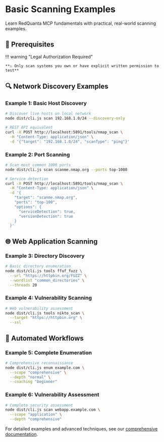 # Basic Scanning Examples

Learn RedQuanta MCP fundamentals with practical, real-world scanning examples.

## 🎯 Prerequisites

!!! warning "Legal Authorization Required"
    
    **⚠️ Only scan systems you own or have explicit written permission to test**

## 🔍 Network Discovery Examples

### Example 1: Basic Host Discovery

```bash
# Discover live hosts on local network
node dist/cli.js scan 192.168.1.0/24 --discovery-only

# REST API equivalent
curl -X POST http://localhost:5891/tools/nmap_scan \
  -H "Content-Type: application/json" \
  -d '{"target": "192.168.1.0/24", "scanType": "ping"}'
```

### Example 2: Port Scanning

```bash
# Scan most common 1000 ports
node dist/cli.js scan scanme.nmap.org --ports top-1000

# Service detection
curl -X POST http://localhost:5891/tools/nmap_scan \
  -H "Content-Type: application/json" \
  -d '{
    "target": "scanme.nmap.org",
    "ports": "top-100",
    "options": {
      "serviceDetection": true,
      "versionDetection": true
    }
  }'
```

## 🌐 Web Application Scanning

### Example 3: Directory Discovery

```bash
# Basic directory enumeration
node dist/cli.js tools ffuf_fuzz \
  --url "https://httpbin.org/FUZZ" \
  --wordlist "common_directories" \
  --threads 20
```

### Example 4: Vulnerability Scanning

```bash
# Web vulnerability assessment
node dist/cli.js tools nikto_scan \
  --target "https://httpbin.org" \
  --ssl
```

## 🔄 Automated Workflows

### Example 5: Complete Enumeration

```bash
# Comprehensive reconnaissance
node dist/cli.js enum example.com \
  --scope "comprehensive" \
  --depth "normal" \
  --coaching "beginner"
```

### Example 6: Vulnerability Assessment

```bash
# Complete security assessment
node dist/cli.js scan webapp.example.com \
  --scope "application" \
  --depth "comprehensive"
```

For detailed examples and advanced techniques, see our [comprehensive documentation](../index.md).